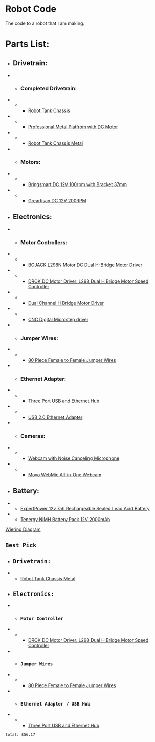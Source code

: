 # Robot Code
 The code to a robot that I am making.

# Parts List:
 - ## Drivetrain:
 - - ### Completed Drivetrain:
 - - - [Robot Tank Chassis](https://a.co/d/7gMDbBZ)
 - - - [Professional Metal Platfrom with DC Motor](https://a.co/d/caihPuo)
 - - - [Robot Tank Chassis Metal](https://a.co/d/c2apBfQ)
 - - ### Motors:
 - - - [Bringsmart DC 12V 100rpm with Bracket 37mm](https://a.co/d/i4MMU4t)
 - - - [Greartisan DC 12V 200RPM](https://a.co/d/9golsNJ)
 - ## Electronics:
 - - ### Motor Controllers:
 - - - [BOJACK L298N Motor DC Dual H-Bridge Motor Driver](https://a.co/d/ioh6lwU)
 - - - [DROK DC Motor Driver, L298 Dual H Bridge Motor Speed Controller](https://a.co/d/6dGAlb0)
 - - - [Dual Channel H Bridge Motor Driver](https://a.co/d/6OhxRfN)
 - - - [CNC Digital Microstep driver](https://a.co/d/0DrMOxl)
 - - ### Jumper Wires:
 - - - [80 Piece Female to Female Jumper Wires](https://a.co/d/cXCbcr1)
 - - ### Ethernet Adapter:
 - - - [Three Port USB and Ethernet Hub](https://a.co/d/1UECUyl)
 - - - [USB 2.0 Ethernet Adapter](https://a.co/d/1l5z6NZ)
 - - ### Cameras:
 - - - [Webcam with Noise Canceling Microphone](https://a.co/d/9G2iSJU)
 - - - [Movo WebMic All-in-One Webcam](https://a.co/d/1quVisd)
 - ## Battery:
 - - [ExpertPower 12v 7ah Rechargeable Sealed Lead Acid Battery](https://a.co/d/d4gsVd8)
 - - [Tenergy NiMH Battery Pack 12V 2000mAh](https://a.co/d/dOvbrWA)

[Wiering Diagram](https://www.tldraw.com/s/v2_c_wILNgnf29_3v32llgyXTq?d=v-887.-64.1920.953.eGgpUsz7OhJ7m6jL8Jj8d)

## `Best Pick`
 - ## `Drivetrain:`
 - - [Robot Tank Chassis Metal](https://a.co/d/c2apBfQ)
 - ## `Electronics:`
 - - ### `Motor Controller`
 - - - [DROK DC Motor Driver, L298 Dual H Bridge Motor Speed Controller](https://a.co/d/6dGAlb0)
 - - ### `Jumper Wires`
 - - - [80 Piece Female to Female Jumper Wires](https://a.co/d/cXCbcr1)
 - - ### `Ethernet Adapter / USB Hub`
 - - - [Three Port USB and Ethernet Hub](https://a.co/d/1UECUyl)



`total: $56.17`